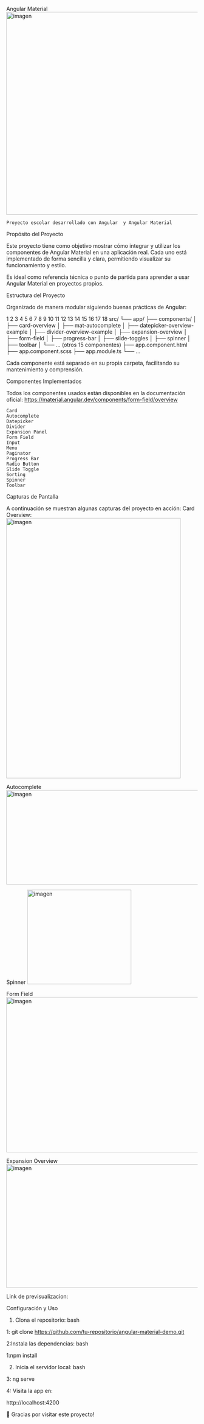 Angular Material 
<img width="841" height="533" alt="imagen" src="https://github.com/user-attachments/assets/56392820-ca1a-496a-af43-9a339c02a80f" />


    Proyecto escolar desarrollado con Angular  y Angular Material  

     

 
Propósito del Proyecto 

Este proyecto tiene como objetivo mostrar cómo integrar y utilizar los componentes de Angular Material  en una aplicación real. Cada uno está implementado de forma sencilla y clara, permitiendo visualizar su funcionamiento y estilo. 

Es ideal como referencia técnica o punto de partida para aprender a usar Angular Material en proyectos propios. 
 
Estructura del Proyecto 

Organizado de manera modular siguiendo buenas prácticas de Angular: 
 
 
1
2
3
4
5
6
7
8
9
10
11
12
13
14
15
16
17
18
src/
└── app/
    ├── components/
    │   ├── card-overview
    │   ├── mat-autocomplete
    │   ├── datepicker-overview-example
    │   ├── divider-overview-example
    │   ├── expansion-overview
    │   ├── form-field
    │   ├── progress-bar
    │   ├── slide-toggles
    │   ├── spinner
    │   ├── toolbar
    │   └── ... (otros 15 componentes)
    ├── app.component.html
    ├── app.component.scss
    ├── app.module.ts
    └── ...
 
 

Cada componente está separado en su propia carpeta, facilitando su mantenimiento y comprensión. 
 
Componentes Implementados 

Todos los componentes usados están disponibles en la documentación oficial: https://material.angular.dev/components/form-field/overview   

    Card
    Autocomplete
    Datepicker
    Divider
    Expansion Panel
    Form Field
    Input
    Menu
    Paginator
    Progress Bar
    Radio Button
    Slide Toggle
    Sorting
    Spinner
    Toolbar
     

 
Capturas de Pantalla 

A continuación se muestran algunas capturas del proyecto en acción: 
Card Overview:
<img width="459" height="684" alt="imagen" src="https://github.com/user-attachments/assets/7fc952de-35c6-4f86-b3dc-1339bd29023a" />

	
Autocomplete
<img width="1409" height="248" alt="imagen" src="https://github.com/user-attachments/assets/40c3a613-a780-4881-9d0b-c41c5f6cf7e1" />

	
Spinner
<img width="274" height="248" alt="imagen" src="https://github.com/user-attachments/assets/8b4a1d5a-60d3-4186-abfa-11ef4beafa46" />


 
Form Field
<img width="1306" height="408" alt="imagen" src="https://github.com/user-attachments/assets/783efb41-aba2-446f-87b1-6e5a0c400eaa" />


	
Expansion Overview
<img width="928" height="325" alt="imagen" src="https://github.com/user-attachments/assets/ae336ec8-6b5b-4631-92f1-aeb9aa6fb26e" />


 
Link de previsualizacion:  


 
Configuración y Uso 
1. Clona el repositorio: 
bash
 
 
1: git clone https://github.com/tu-repositorio/angular-material-demo.git 
 
 
2:Instala las dependencias: 
bash
 
 
1:npm install
 
 
2. Inicia el servidor local: 
bash
 
 
3: ng serve
 
 
4: Visita la app en: 

http://localhost:4200  
 

 
🙌 Gracias por visitar este proyecto! 
